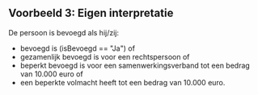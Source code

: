 ## Voorbeeld 3: Eigen interpretatie

De persoon is bevoegd als hij/zij: 

* bevoegd is (isBevoegd == "Ja") of
* gezamenlijk bevoegd is voor een rechtspersoon of
* beperkt bevoegd is voor een samenwerkingsverband tot een bedrag van 10.000 euro of
* een beperkte volmacht heeft tot een bedrag van 10.000 euro.
